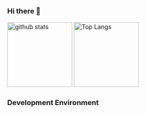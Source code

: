 ### Hi there 👋

<p align="left"> 
    <img alt="github stats" height="150px" src="https://github-readme-stats.vercel.app/api?username=tk-ozawa&count_private=true&show_icons=true&show_icons=true&theme=algolia" />
  <img alt="Top Langs" height="150px" src="https://github-readme-stats.vercel.app/api/top-langs/?username=tk-ozawa&layout=compact&count_private=true&show_icons=true&show_icons=true&theme=algolia" />
</p>

### Development Environment
